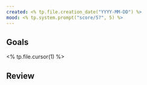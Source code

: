 ```yaml
---
created: <% tp.file.creation_date("YYYY-MM-DD") %>
mood: <% tp.system.prompt("score/5?", 5) %>
---
```


## Goals
<% tp.file.cursor(1) %>

## Review